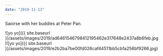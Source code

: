 ```yaml
---
date: "2019-11-13"
---
```


Saoirse with her buddies at Peter Pan.

![yo yo]({{ site.baseurl }}/assets/images/2019/ad6461546798412195462e317648e2437a8b6feb.jpg)![yo yo]({{ site.baseurl }}/assets/images/2019/e2b2ba7be00fd026caf44511bb5cb1a256bf9266.jpg)
